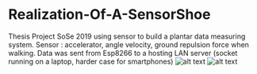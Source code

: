 # Realization-Of-A-SensorShoe
Thesis Project SoSe 2019
using sensor to build a plantar data measuring system.
Sensor : accelerator, angle velocity, ground repulsion force when walking.
Data was sent from Esp8266 to a hosting LAN server (socket running on a laptop, harder case for smartphones)
![alt text](https://github.com/Noath2302/[reponame]/Realization-Of-A-SensorShoe/raw_setup.png?raw=true)
![alt text](https://github.com/Noath2302/[reponame]/Realization-Of-A-SensorShoe/on_setup.png?raw=true)
